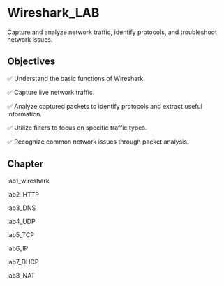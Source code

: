 # Wireshark_LAB 
Capture and analyze network traffic, identify protocols, and troubleshoot network issues.

## Objectives
✅ Understand the basic functions of Wireshark.

✅ Capture live network traffic.

✅ Analyze captured packets to identify protocols and extract useful information.

✅ Utilize filters to focus on specific traffic types.

✅ Recognize common network issues through packet analysis.

## Chapter 

lab1_wireshark

lab2_HTTP

lab3_DNS

lab4_UDP

lab5_TCP

lab6_IP

lab7_DHCP

lab8_NAT
